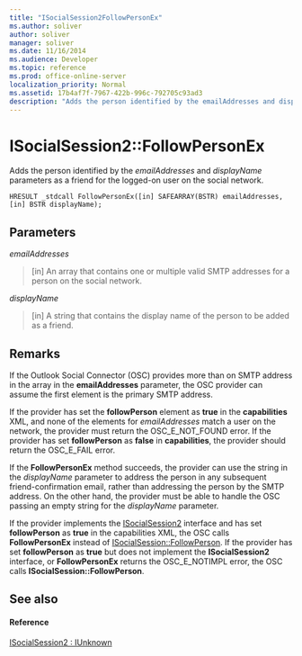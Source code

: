 ```yaml
---
title: "ISocialSession2FollowPersonEx"
ms.author: soliver
author: soliver
manager: soliver
ms.date: 11/16/2014
ms.audience: Developer
ms.topic: reference
ms.prod: office-online-server
localization_priority: Normal
ms.assetid: 17b4af7f-7967-422b-996c-792705c93ad3
description: "Adds the person identified by the emailAddresses and displayName parameters as a friend for the logged-on user on the social network."
---
```


# ISocialSession2::FollowPersonEx

Adds the person identified by the  _emailAddresses_ and  _displayName_ parameters as a friend for the logged-on user on the social network. 
  
```
HRESULT _stdcall FollowPersonEx([in] SAFEARRAY(BSTR) emailAddresses, [in] BSTR displayName);
```

## Parameters

 _emailAddresses_
  
> [in] An array that contains one or multiple valid SMTP addresses for a person on the social network.
    
 _displayName_
  
> [in] A string that contains the display name of the person to be added as a friend.
    
## Remarks

If the Outlook Social Connector (OSC) provides more than on SMTP address in the array in the **emailAddresses** parameter, the OSC provider can assume the first element is the primary SMTP address. 
  
If the provider has set the **followPerson** element as **true** in the **capabilities** XML, and none of the elements for  _emailAddresses_ match a user on the network, the provider must return the OSC_E_NOT_FOUND error. If the provider has set **followPerson** as **false** in **capabilities**, the provider should return the OSC_E_FAIL error. 
  
If the **FollowPersonEx** method succeeds, the provider can use the string in the  _displayName_ parameter to address the person in any subsequent friend-confirmation email, rather than addressing the person by the SMTP address. On the other hand, the provider must be able to handle the OSC passing an empty string for the  _displayName_ parameter. 
  
If the provider implements the [ISocialSession2](isocialsession2iunknown.md) interface and has set **followPerson** as **true** in the capabilities XML, the OSC calls **FollowPersonEx** instead of [ISocialSession::FollowPerson](isocialsession-followperson.md). If the provider has set **followPerson** as **true** but does not implement the **ISocialSession2** interface, or **FollowPersonEx** returns the OSC_E_NOTIMPL error, the OSC calls **ISocialSession::FollowPerson**.
  
## See also

#### Reference

[ISocialSession2 : IUnknown](isocialsession2iunknown.md)

